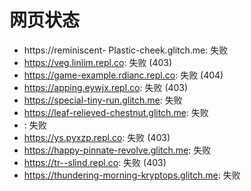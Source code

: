 # 网页状态
- https://reminiscent- Plastic-cheek.glitch.me: 失败
- https://veg.linlim.repl.co: 失败 (403)
- https://game-example.rdianc.repl.co: 失败 (404)
- https://apping.eywjx.repl.co: 失败 (403)
- https://special-tiny-run.glitch.me: 失败
- https://leaf-relieved-chestnut.glitch.me: 失败
- : 失败
- https://ys.pyxzp.repl.co: 失败 (403)
- https://happy-pinnate-revolve.glitch.me: 失败
- https://tr--slind.repl.co: 失败 (403)
- https://thundering-morning-kryptops.glitch.me: 失败
